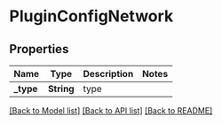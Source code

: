 # PluginConfigNetwork

## Properties

Name | Type | Description | Notes
------------ | ------------- | ------------- | -------------
**_type** | **String** | type | 

[[Back to Model list]](../README.md#documentation-for-models) [[Back to API list]](../README.md#documentation-for-api-endpoints) [[Back to README]](../README.md)


